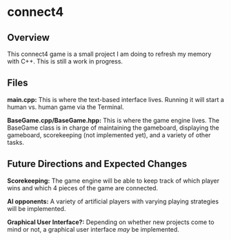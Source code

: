 # connect4

## Overview

This connect4 game is a small project I am doing to refresh my memory with C++.
This is still a work in progress.

## Files

**main.cpp:** 
This is where the text-based interface lives. Running it will start a human vs. human game via the Terminal.

**BaseGame.cpp/BaseGame.hpp:**
This is where the game engine lives. The BaseGame class is in charge of maintaining the gameboard,
displaying the gameboard, scorekeeping (not implemented yet), and a variety of other tasks.

## Future Directions and Expected Changes

**Scorekeeping:**
The game engine will be able to keep track of which player wins and which 4 pieces of the game are connected.

**AI opponents:**
A variety of artificial players with varying playing strategies will be implemented.

**Graphical User Interface?:**
Depending on whether new projects come to mind or not, a graphical user interface *may* be implemented.
